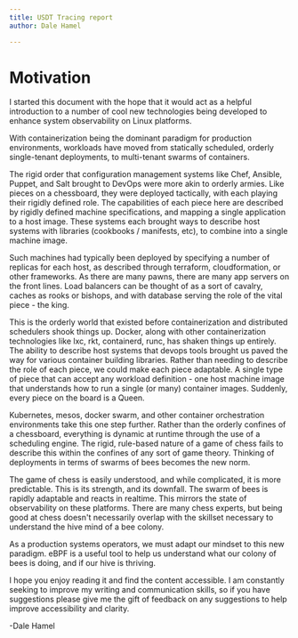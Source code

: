 ```yaml
---
title: USDT Tracing report
author: Dale Hamel

---
```


# Motivation

I started this document with the hope that it would act as a helpful introduction to a number of cool new technologies being developed to enhance system observability on Linux platforms.

With containerization being the dominant paradigm for production environments, workloads have moved from statically scheduled, orderly single-tenant deployments, to multi-tenant swarms of containers.

The rigid order that configuration management systems like Chef, Ansible, Puppet, and Salt brought to DevOps were more akin to orderly armies. Like pieces on a chessboard, they were deployed tactically, with each playing their rigidly defined role. The capabilities of each piece here are described by rigidly defined machine specifications, and mapping a single application to a host image. These systems each brought ways to describe host systems with libraries (cookbooks / manifests, etc), to combine into a single machine image.

Such machines had typically been deployed by specifying a number of replicas for each host, as described through terraform, cloudformation, or other frameworks. As there are many pawns, there are many app servers on the front lines. Load balancers can be thought of as a sort of cavalry, caches as rooks or bishops, and with database serving the role of the vital piece - the king.

This is the orderly world that existed before containerization and distributed schedulers shook things up. Docker, along with other containerization technologies like lxc, rkt, containerd, runc, has shaken things up entirely. The ability to describe host systems that devops tools brought us paved the way for various container building libraries. Rather than needing to describe the role of each piece, we could make each piece adaptable. A single type of piece that can accept any workload definition - one host machine image that understands how to run a single (or many) container images. Suddenly, every piece on the board is a Queen.

Kubernetes, mesos, docker swarm, and other container orchestration environments take this one step further. Rather than the orderly confines of a chessboard, everything is dynamic at runtime through the use of a scheduling engine. The rigid, rule-based nature of a game of chess fails to describe this within the confines of any sort of game theory. Thinking of deployments in terms of swarms of bees becomes the new norm.

The game of chess is easily understood, and while complicated, it is more predictable. This is its strength, and its downfall. The swarm of bees is rapidly adaptable and reacts in realtime. This mirrors the state of observability on these platforms. There are many chess experts, but being good at chess doesn't necessarily overlap with the skillset necessary to understand the hive mind of a bee colony.

As a production systems operators, we must adapt our mindset to this new paradigm. eBPF is a useful tool to help us understand what our colony of bees is doing, and if our hive is thriving.

I hope you enjoy reading it and find the content accessible. I am constantly seeking to improve my writing and communication skills, so if you have suggestions please give me the gift of feedback on any suggestions to help improve accessibility and clarity.

-Dale Hamel
